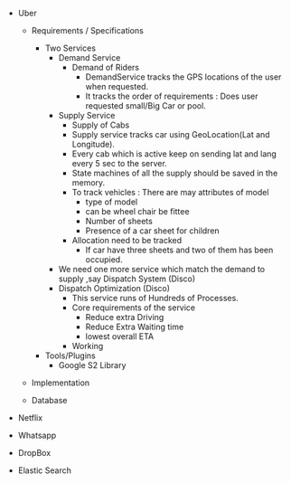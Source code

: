 - Uber
    - Requirements / Specifications
        - Two Services
            - Demand Service
                - Demand of Riders
                    -  DemandService tracks the GPS locations of the user when requested. 
                    -  It tracks the order of requirements : Does user requested small/Big Car or pool.
            - Supply Service 
                -  Supply of Cabs
                -  Supply service tracks car using GeoLocation(Lat and Longitude).
                -  Every cab which is active keep on sending lat and lang every 5 sec to the server.
                -  State machines of all the supply  should be saved in the memory. 
                -  To track vehicles : There are may attributes of model
                    -  type of model
                    -  can be wheel chair be fittee
                    -  Number of sheets
                    -  Presence of a car sheet for children 
                -  Allocation need to be tracked
                    -  If car have three sheets and two of them has been occupied.
            - We need one more service which match the demand to supply ,say Dispatch System (Disco) 
            - Dispatch Optimization (Disco)
                -  This service runs of Hundreds of Processes.
                -  Core requirements of the service
                    - Reduce extra Driving
                    - Reduce Extra Waiting time 
                    - lowest overall ETA
                - Working 
        - Tools/Plugins
            - Google S2 Library
                
    - Implementation
    - Database

-  Netflix
-  Whatsapp
-  DropBox 

- Elastic Search 